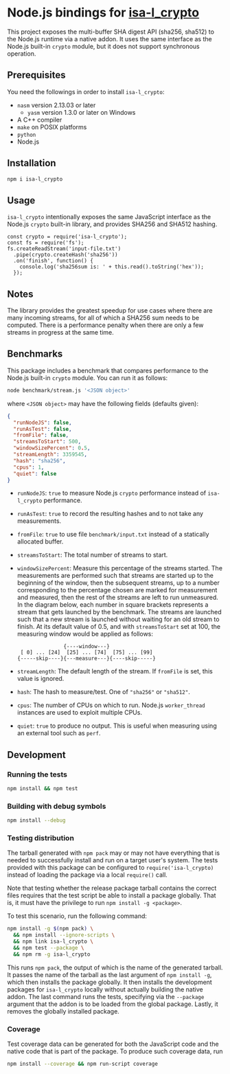 # Node.js bindings for [isa-l_crypto](https://github.com/01org/isa-l_crypto)

This project exposes the multi-buffer SHA digest API (sha256, sha512) to the
Node.js runtime via a native addon. It uses the same interface as the Node.js
built-in `crypto` module, but it does not support synchronous operation.

## Prerequisites

You need the followings in order to install `isa-l_crypto`:

* `nasm` version 2.13.03 or later
    * `yasm` version 1.3.0 or later on Windows
* A C++ compiler
* `make` on POSIX platforms
* `python`
* Node.js

## Installation

```sh
npm i isa-l_crypto
```

## Usage

`isa-l_crypto` intentionally exposes the same JavaScript interface as the
Node.js `crypto` built-in library, and provides SHA256 and SHA512 hashing.

```JS
const crypto = require('isa-l_crypto');
const fs = require('fs');
fs.createReadStream('input-file.txt')
  .pipe(crypto.createHash('sha256'))
  .on('finish', function() {
    console.log('sha256sum is: ' + this.read().toString('hex'));
  });
```

## Notes

The library provides the greatest speedup for use cases where there are many
incoming streams, for all of which a SHA256 sum needs to be computed. There is a
performance penalty when there are only a few streams in progress at the same
time.

## Benchmarks

This package includes a benchmark that compares performance to the Node.js
built-in `crypto` module. You can run it as follows:

```sh
node benchmark/stream.js '<JSON object>'
```

where `<JSON object>` may have the following fields (defaults given):
```JSON
{
  "runNodeJS": false,
  "runAsTest": false,
  "fromFile": false,
  "streamsToStart": 500,
  "windowSizePercent": 0.5,
  "streamLength": 3359545,
  "hash": "sha256",
  "cpus": 1,
  "quiet": false
}
```

- `runNodeJS`: `true` to measure Node.js `crypto` performance instead of
`isa-l_crypto` performance.
- `runAsTest`: `true` to record the resulting hashes and to not take any
measurements.
- `fromFile`: `true` to use file `benchmark/input.txt` instead of a statically
allocated buffer.
- `streamsToStart`: The total number of streams to start.
- `windowSizePercent`: Measure this percentage of the streams started. The
measurements are performed such that streams are started up to the beginning of
the window, then the subsequent streams, up to a number corresponding to the
percentage chosen are marked for measurement and measured, then the rest of the
streams are left to run unmeasured. In the diagram below, each number in square
brackets represents a stream that gets launched by the benchmark. The streams
are launched such that a new stream is launched without waiting for an old
stream to finish. At its default value of 0.5, and with `streamsToStart` set at
100, the measuring window would be applied as follows:

    ```
                   {----window---}
     [ 0] ... [24]  [25] ... [74]  [75] ... [99]
    {-----skip----}{---measure---}{----skip-----}
    ```
- `streamLength`: The default length of the stream. If `fromFile` is set, this
value is ignored.
- `hash`: The hash to measure/test. One of `"sha256"` or `"sha512"`.
- `cpus`: The number of CPUs on which to run. Node.js `worker_thread` instances
are used to exploit multiple CPUs.
- `quiet`: `true` to produce no output. This is useful when measuring using an
external tool such as `perf`.

## Development

### Running the tests

```sh
npm install && npm test
```

### Building with debug symbols

```sh
npm install --debug
```

### Testing distribution

The tarball generated with `npm pack` may or may not have everything that is
needed to successfully install and run on a target user's system. The tests
provided with this package can be configured to `require('isa-l_crypto)` instead
of loading the package via a local `require()` call.

Note that testing whether the release package tarball contains the correct files
requires that the test script be able to install a package globally. That is, it
must have the privilege to run `npm install -g <package>`.

To test this scenario, run the following command:

```sh
npm install -g $(npm pack) \
  && npm install --ignore-scripts \
  && npm link isa-l_crypto \
  && npm test --package \
  && npm rm -g isa-l_crypto
``` 

This runs `npm pack`, the output of which is the name of the generated tarball.
It passes the name of the tarball as the last argument of `npm install -g`,
which then installs the package globally. It then installs the development
packages for `isa-l_crypto` locally without actually building the native addon.
The last command runs the tests, specifying via the `--package` argument that
the addon is to be loaded from the global package. Lastly, it removes the
globally installed package.

### Coverage

Test coverage data can be generated for both the JavaScript code and the native
code that is part of the package. To produce such coverage data, run

```sh
npm install --coverage && npm run-script coverage
```
